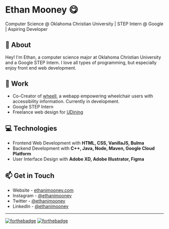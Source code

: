 # Ethan Mooney :yum:
Computer Science @ Oklahoma Christian University | STEP Intern @ Google | Aspiring Developer

## :raising_hand: About
Hey! I'm Ethan, a computer science major at Oklahoma Christian University and a Google STEP Intern. I love all types of programming, but especially enjoy front end web development.

## :pencil: Work
- Co-Creator of [wheell](https://wheell.appspot.com/), a webapp empowering wheelchair users with accessibility information. Currently in development.
- Google STEP Intern
- Freelance web design for [UDining](https://www.udining.com)

## :computer: Technologies
- Frontend Web Development with **HTML, CSS, VanillaJS, Bulma**
- Backend Development with **C++, Java, Node, Maven, Google Cloud Platform**
- User Interface Design with **Adobe XD, Adobe Illustrator, Figma**

## :mailbox: Get in Touch
- Website - [ethanimooney.com](https://www.ethanimooney.com/)
- Instagram - [@ethanimooney](https://www.instagram.com/ethanimooney)
- Twitter - [@ethanimooney](https://www/twitter.com/ethanimooney)
- LinkedIn - [@ethanimooney](https://www.linkedin.com/in/ethanimooney)
---
[![forthebadge](https://forthebadge.com/images/badges/gluten-free.svg)](https://forthebadge.com)
[![forthebadge](https://forthebadge.com/images/badges/contains-cat-gifs.svg)](https://forthebadge.com)
